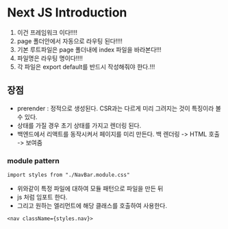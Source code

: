 # Next JS Introduction

1. 이건 프레임워크 이다!!!!
2. page 폴더안에서 자동으로 라우팅 된다!!!!
3. 기본 루트파일은 page 폴더내에 index 파일을 바라본다!!!
4. 파일명은 라우팅 명이다!!!!
5. 각 파일은 export default를 반드시 작성해줘야 한다.!!!

## 장점

- prerender : 정적으로 생성된다. CSR과는 다르게 미리 그려지는 것이 특징이라 볼 수 있다.
- 상태를 가질 경우 초기 상태를 가지고 렌더링 된다.
- 백엔드에서 리액트를 동작시켜서 페이지를 미리 만든다. 백 렌더링 -> HTML 호출 -> 보여줌

### module pattern

```
import styles from "./NavBar.module.css"
```

- 위와같이 특정 파일에 대하여 모듈 패턴으로 파일을 만든 뒤
- js 처럼 임포트 한다.
- 그리고 원하는 엘리먼트에 해당 클래스를 호출하여 사용한다.

```
<nav className={styles.nav}>
```
